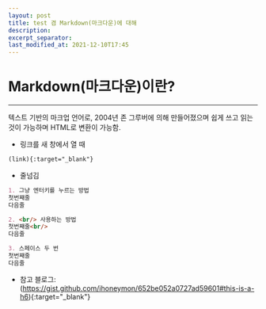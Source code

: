 ```yaml
---
layout: post
title: test 겸 Markdown(마크다운)에 대해
description:
excerpt_separator:
last_modified_at: 2021-12-10T17:45
---
```


Markdown(마크다운)이란?
======
- - -
텍스트 기반의 마크업 언어로, 2004년 존 그루버에 의해 만들어졌으며 쉽게 쓰고 읽는 것이 가능하며 HTML로 변환이 가능함.

* 링크를 새 창에서 열 때
```md
(link){:target="_blank"}
```

* 줄넘김
```md
1. 그냥 엔터키를 누르는 방법
첫번째줄
다음줄

2. <br/> 사용하는 방법
첫번째줄<br/>
다음줄

3. 스페이스 두 번
첫번째줄  
다음줄
```

* 참고 블로그: (https://gist.github.com/ihoneymon/652be052a0727ad59601#this-is-a-h6){:target="_blank"}
